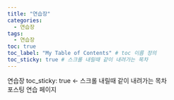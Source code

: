 ```yaml
---
title: "연습장"
categories: 
  - 연습장
tags:
  - 연습장
toc: true
toc_label: "My Table of Contents" # toc 이름 정의
toc_sticky: true # 스크롤 내릴때 같이 내려가는 목차
---
```

연습장
toc_sticky: true <- 스크롤 내릴때 같이 내려가는 목차  
포스팅 연습 페이지